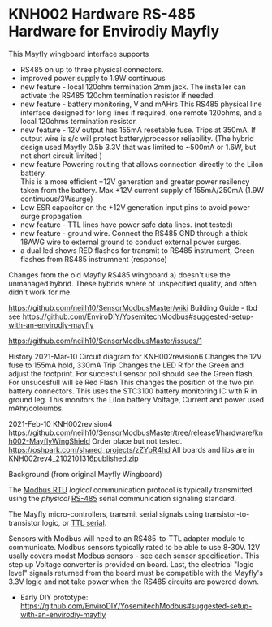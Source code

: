 # KNH002 Hardware RS-485 Hardware for Envirodiy Mayfly

This Mayfly wingboard interface supports   
- RS485 on up to three physical connectors.   
- improved power supply to 1.9W continuous
- new feature - local 120ohm termination 2mm jack. The installer can activate the RS485 120ohm termination resistor if needed.   
- new feature - battery monitoring, V and mAHrs 
 This RS485 physical line interface designed for long lines if required, one remote 120ohms, and a local 120ohms termination resistor.  
- new feature - 12V output has 155mA resetable fuse. Trips at 350mA. If output wire is s/c will protect battery/processor reliability.
     (The hybrid design used Mayfly 0.5b 3.3V that was limited to ~500mA or 1.6W, but not short circuit limited ) 
- new feature Powering routing that allows connection directly to the LiIon battery.  
   This is a more efficient +12V generation and greater power resilency taken from the battery. 
   Max +12V current supply of 155mA/250mA (1.9W continuous/3Wsurge)   
- Low ESR capacitor on the +12V generation input pins to avoid power surge propagation
- new feature - TTL lines have power safe data lines.  (not tested)
- new feature - ground wire. Connect the RS485 GND through a thick 18AWG wire to external ground to conduct external power surges. 
- a dual led shows RED flashes for transmit to RS485 instrument, Green flashes from RS485 instrumnent (response)   

Changes from the old Mayfly RS485 wingboard
a) doesn't use the unmanaged hybrid.  These hybrids where of unspecified quality, and often didn't work for me. 

https://github.com/neilh10/SensorModbusMaster/wiki  Building Guide - tbd  see https://github.com/EnviroDIY/YosemitechModbus#suggested-setup-with-an-envirodiy-mayfly

https://github.com/neilh10/SensorModbusMaster/issues/1

History
2021-Mar-10 Circuit diagram for KNH002revision6
   Changes the 12V fuse to 155mA hold, 330mA Trip
   Changes the LED R for the Green and adjust the footprint. For succesful sensor poll should see the Green flash, For unsucesfull will se Red Flash
   This changes the position of the two pin battery connectors. 
   This uses the STC3100 battery monitoring IC with R in ground leg. This monitors the LiIon battery Voltage, Current and power used mAhr/coloumbs.

2021-Feb-10 KNH002revision4 https://github.com/neilh10/SensorModbusMaster/tree/release1/hardware/knh002-MayflyWingShield 
    Order place but not tested.  https://oshpark.com/shared_projects/zZYpR4hd
    All boards and libs are in  KNH002rev4_2102101316published.zip

Background (from original Mayfly Wingboard)    

The [Modbus RTU](https://en.wikipedia.org/wiki/Modbus) *logical* communication protocol is typically transmitted using the *physical* [RS-485](https://en.wikipedia.org/wiki/RS-485) serial communication signaling standard.

The Mayfly micro-controllers,  transmit serial signals using transistor-to-transistor logic, or [TTL serial](https://learn.sparkfun.com/tutorials/serial-communication/wiring-and-hardware).

Sensors with Modbus will need to an RS485-to-TTL adapter module to communicate. Modbus sensors typically rated to be able to use 8-30V.  12V usally covers modst Modbus sensors - see each sensor specification. This step up Voltage converter is provided on board. 
Last, the electrical "logic level" signals returned from the board must be compatible with the Mayfly's 3.3V logic and not take power when the RS485 circuits are powered down.

- Early DIY prototype:
  https://github.com/EnviroDIY/YosemitechModbus#suggested-setup-with-an-envirodiy-mayfly

